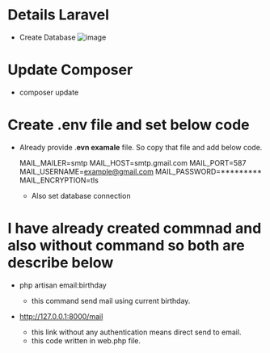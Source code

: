 # Details Laravel
- Create Database 
![image](https://user-images.githubusercontent.com/57561468/120093049-269a3580-c135-11eb-8912-ac1c34e15cbd.png)

# Update Composer 
   - composer update

# Create .env file and set below code
- Already provide .**evn examale** file. So copy that file and add below code.

    MAIL_MAILER=smtp
    MAIL_HOST=smtp.gmail.com
    MAIL_PORT=587
    MAIL_USERNAME=example@gmail.com
    MAIL_PASSWORD=*********
    MAIL_ENCRYPTION=tls
    
  - Also set database connection 

# I have already created commnad and also without command so both are describe below
- php artisan email:birthday
    - this command send mail using current birthday.
  
 - http://127.0.0.1:8000/mail 
    - this link without any authentication means direct send to email.
    - this code written in web.php file.


